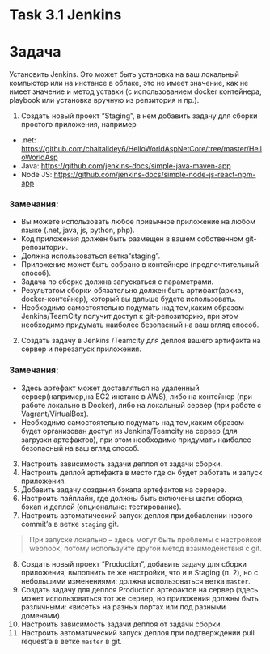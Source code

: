# Task 3.1 Jenkins

# Задача
Установить Jenkins. Это может быть установка на ваш локальный компьютер или на инстансе в облаке, это не имеет значение, как не имеет значение и метод уставки (с использованием docker контейнера, playbook или установка вручную из репзитория и пр.). 
1. Создать новый проект “Staging”, в нем добавить задачу для сборки простого приложения, например 
- .net: https://github.com/chaitalidey6/HelloWorldAspNetCore/tree/master/HelloWorldAsp
- Java: https://github.com/jenkins-docs/simple-java-maven-app
- Node JS: https://github.com/jenkins-docs/simple-node-js-react-npm-app
### Замечания:
* Вы можете использовать любое привычное приложение на любом языке 
(.net, java, js, python, php). 
* Код приложения должен быть размещен в вашем собственном git-репозитории. 
* Должна использоваться ветка“staging”.
* Приложение может быть собрано в контейнере (предпочтительный способ).
* Задача по сборке должна запускаться с параметрами.
* Результатом сборки обязательно должен быть артифакт(архив, 
docker-контейнер), который вы дальше будете использовать.
* Необходимо самостоятельно подумать над тем,каким образом Jenkins/TeamCity получит доступ к git-репозиторию, при этом необходимо придумать наиболее безопасный на ваш вгляд способ. 
2. Создать задачу в Jenkins /Teamcity для деплоя вашего артифакта на сервер и перезапуск приложения.
### Замечания: 
* Здесь артефакт может доставляться на удаленный сервер(например,на EC2 инстанс в AWS), либо на контейнер (при работе локально в Docker), либо на локальный сервер (при работе с Vagrant/VirtualBox). 
* Необходимо самостоятельно подумать над тем,каким образом будет организован доступ из Jenkins/Teamcity на сервер (для загрузки артефактов), при этом необходимо придумать наиболее безопасный на ваш вгляд способ. 
3. Настроить зависимость задачи деплоя от задачи сборки. 
4. Настроить деплой артифакта в место где он будет работать и запуск приложения. 
5. Добавить задачу создания бэкапа артефактов на сервере. 
6. Настроить пайплайн, где должны быть включены шаги: сборка, бэкап и деплой (опционально: тестирование). 
7. Настроить автоматический запуск деплоя при добавлении нового commit’а в ветке `staging` git. 
 > При запуске локально – здесь могут быть проблемы с настройкой webhook, потому используйте другой метод взаимодействия с git. 
8. Создать новый проект “Production”, добавить задачу для сборки приложения, выполнить те же настройки, что и в Staging (п. 2), но с небольшими изменениями: должна использоваться ветка `master`. 
9. Создать задачу для деплоя Production артефактов на сервер (здесь может использоваться тот же сервер, но приложения должны быть различными: «висеть» на разных портах или под разными доменами). 
10. Настроить зависимость задачи деплоя от задачи сборки. 
11. Настроить автоматический запуск деплоя при подтверждении pull request’а в ветке `master` в git. 
